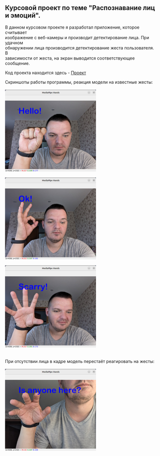## Курсовой проект по теме "Распознавание лиц и эмоций".  
В данном курсовом проекте я разработал приложение, которое считывает  
изображение с веб-камеры и производит детектирование лица. При удачном  
обнаружении лица производится детектирование жеста пользователя. В  
зависимости от жеста, на экран выводится соответствующее сообщение.  
  
Код проекта находится здесь - [Проект](https://github.com/Progul/pytorch_for_neural_networks/blob/master/HW/HW_10/HW_10.ipynb)  
  
Скриншоты работы программы, реакция модели на известные жесты:  
<br>
<img src="https://github.com/Progul/pytorch_for_neural_networks/blob/master/HW/HW_10/1.jpg" width="300" />  
<br>
<img src="https://github.com/Progul/pytorch_for_neural_networks/blob/master/HW/HW_10/2.jpg" width="300" />  
<br>
<img src="https://github.com/Progul/pytorch_for_neural_networks/blob/master/HW/HW_10/3.jpg" width="300" />  
<br>  
При отсутствии лица в кадре модель перестаёт реагировать на жесты:  
<br>
<img src="https://github.com/Progul/pytorch_for_neural_networks/blob/master/HW/HW_10/4.jpg" width="300" />  
